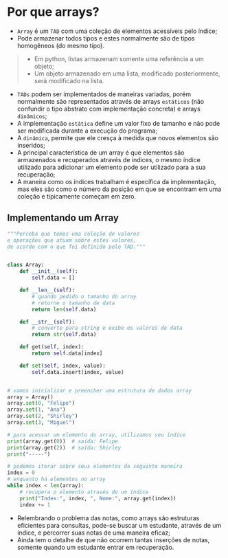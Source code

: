 # Por que arrays?

* `Array` é um `TAD` com uma coleção de elementos acessíveis pelo índice;
* Pode armazenar todos tipos e estes normalmente são de tipos homogêneos (do mesmo tipo).

> * Em python, listas armazenam somente uma referência a um objeto;
> * Um objeto armazenado em uma lista, modificado posteriormente, será modificado na lista.

* `TADs` podem ser implementados de maneiras variadas, porém normalmente são representados através de arrays `estáticos` (não confundir o tipo abstrato com implementação concreta) e arrays `dinâmicos`;
* A implementação `estática` define um valor fixo de tamanho e não pode ser modificada durante a execução do programa;
* A `dinâmica`, permite que ele cresça à medida que novos elementos são inseridos;
* A principal característica de um array é que elementos são armazenados e recuperados através de índices, o mesmo índice utilizado para adicionar um elemento pode ser utilizado para a sua recuperação;
* A maneira como os índices trabalham é específica da implementação, mas eles são como o número da posição em que se encontram em uma coleção e tipicamente começam em zero.

## Implementando um Array

~~~py
"""Perceba que temos uma coleção de valores
e operações que atuam sobre estes valores,
de acordo com o que foi definido pelo TAD."""


class Array:
    def __init__(self):
        self.data = []

    def __len__(self):
        # quando pedido o tamanho do array
        # retorne o tamanho de data
        return len(self.data)

    def __str__(self):
        # converte para string e exibe os valores de data
        return str(self.data)

    def get(self, index):
        return self.data[index]

    def set(self, index, value):
        self.data.insert(index, value)


# vamos inicializar e preencher uma estrutura de dados array
array = Array()
array.set(0, "Felipe")
array.set(1, "Ana")
array.set(2, "Shirley")
array.set(3, "Miguel")

# para acessar um elemento do array, utilizamos seu índice
print(array.get(0))  # saída: Felipe
print(array.get(2))  # saída: Shirley
print("-----")

# podemos iterar sobre seus elementos da seguinte maneira
index = 0
# enquanto há elementos no array
while index < len(array):
    # recupera o elemento através de um índice
    print("Index:", index, ", Nome:", array.get(index))
    index += 1
~~~

* Relembrando o problema das notas, como arrays são estruturas eficientes para consultas, pode-se buscar um estudante, através de um índice, e percorrer suas notas de uma maneira eficaz;
* Ainda tem o detalhe de que não ocorrem tantas inserções de notas, somente quando um estudante entrar em recuperação.

